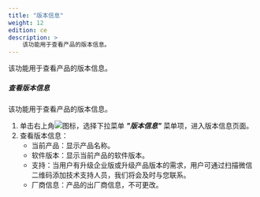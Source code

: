 ```yaml
---
title: "版本信息"
weight: 12
edition: ce
description: >
    该功能用于查看产品的版本信息。
---
```


该功能用于查看产品的版本信息。

##### 查看版本信息

该功能用于查看产品的版本信息。

1. 单击右上角![](../../../images/intro/more.png)图标，选择下拉菜单 **_"版本信息"_** 菜单项，进入版本信息页面。
2. 查看版本信息：
   - 当前产品：显示产品名称。
   - 软件版本：显示当前产品的软件版本。
   - 支持：当用户有升级企业版或升级产品版本的需求，用户可通过扫描微信二维码添加技术支持人员，我们将会及时与您联系。
   - 厂商信息：产品的出厂商信息，不可更改。  